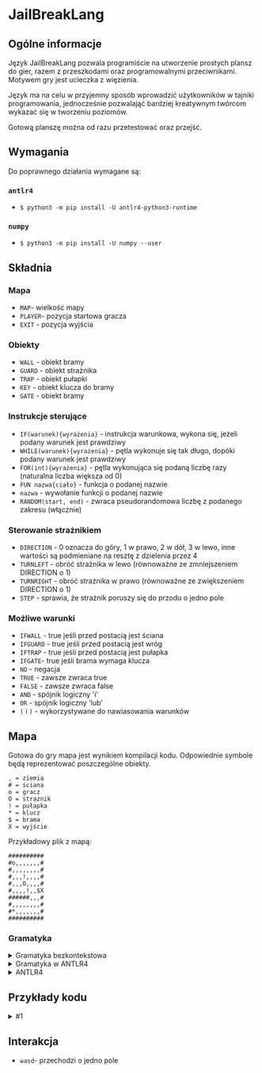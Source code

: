 # JailBreakLang
## Ogólne informacje
Język JailBreakLang pozwala programiście na utworzenie prostych plansz do gier, razem z przeszkodami oraz programowalnymi przeciwnikami. Motywem gry jest ucieczka z więzienia.

Język ma na celu w przyjemny sposób wprowadzić użytkowników w tajniki programowania, jednocześnie pozwalająć bardziej kreatywnym twórcom wykazać się w tworzeniu poziomów.

Gotową planszę można od razu przetestować oraz przejść.

## Wymagania
Do poprawnego działania wymagane są:
### ```antlr4```
* ```$ python3 -m pip install -U antlr4-python3-runtime```
### ```numpy```
* ```$ python3 -m pip install -U numpy --user```


## Składnia

### Mapa
* ``` MAP ```- wielkość mapy
* ``` PLAYER ```- pozycja startowa gracza
* ``` EXIT ``` - pozycja wyjścia

### Obiekty
* ``` WALL ``` - obiekt bramy
* ``` GUARD ``` - obiekt strażnika
* ``` TRAP ``` - obiekt pułapki
* ``` KEY ``` - obiekt klucza do bramy
* ``` GATE ``` - obiekt bramy


### Instrukcje sterujące
* ```IF(warunek){wyrażenia}``` - instrukcja warunkowa, wykona się, jeżeli podany warunek jest prawdziwy
* ```WHILE(warunek){wyrażenia}``` - pętla wykonuje się tak długo, dopóki podany warunek jest prawdziwy
* ```FOR(int){wyrażenia}``` - pętla wykonująca się podaną liczbę razy (naturalna liczba większa od 0)
* ```FUN nazwa{ciało}``` - funkcja o podanej nazwie
* ```nazwa``` - wywołanie funkcji o podanej nazwie
* ```RANDOM(start, end)``` - zwraca pseudorandomowa liczbę z podanego zakresu (włącznie)

### Sterowanie strażnikiem
* ```DIRECTION``` - 0 oznacza do góry, 1 w prawo, 2 w dół, 3 w lewo, inne wartości są podmieniane na resztę z dzielenia przez 4
* ```TURNLEFT``` - obróć strażnika w lewo (równoważne ze zmniejszeniem DIRECTION o 1)
* ```TURNRIGHT``` - obróć strażnika w prawo (równoważne ze zwiększeniem DIRECTION o 1)
* ```STEP``` - sprawia, że strażnik poruszy się do przodu o jedno pole

### Możliwe warunki
* ```IFWALL``` - true jeśli przed postacią jest ściana
* ```IFGUARD``` - true jeśli przed postacią jest wróg
* ```IFTRAP``` -  true jeśli przed postacią jest pułapka
* ```IFGATE```- true jeśli brama wymaga klucza
* ```NO``` - negacja
* ```TRUE``` - zawsze zwraca true
* ```FALSE``` - zawsze zwraca false
* ```AND``` - spójnik logiczny 'i'
* ```OR``` - spójnik logiczny 'lub'
* ```(``` i ```)``` - wykorzystywane do nawiasowania warunków


## Mapa
Gotowa do gry mapa jest wynikiem kompilacji kodu. Odpowiednie symbole będą reprezentować poszczególne obiekty.
```
, = ziemia
# = ściana
o = gracz
O = strażnik
! = pułapka
* = klucz
$ = brama
X = wyjście
 ```
Przykładowy plik z mapą:
```
##########
#o,,,,,,,#
#,,,,,,,,#
#,,,!,,,,#
#,,,O,,,,#
#,,,,!,,$X
######,,,#
#,,,,,,,,#
#*,,,,,,,#
##########
```




### Gramatyka
<details>
<summary>Gramatyka bezkontekstowa</summary>
</br>

```g4
kod ::= MAP deklaracja wyrazenie
deklaracja ::= liczba , liczba
liczba ::= ['0'-'9']+
wyrazenie ::= obiekt | instrukcja | null
obiekt ::= PLAYER deklaracja | EXIT deklaracja | WALL deklaracja | GUARD deklaracja_straznika straznik | GUARD deklaracja_straznika wyrazenie straznik | itd.
deklaracja_straznika ::= liczba , liczba , liczba
instrukcja ::= for (warunek) {wyrazenie}| fun tekst {wyrazenie}| random (deklaracja) | while (warunek) {wyrazenie}| if (warunek) {wyrazenie}
warunek ::= logika warunki | warunki | logika
logika ::= warunek AND | NO warunek | TRUE | FALSE | warunek OR
warunki ::= WALL | GUARD | TRAP | GATE
tekst ::= ['A'-'Z''a'-'z']*
straznik ::= { instrukcja_straznika }
instrukcja_straznika ::= instrukcja_straznika instrukcja_straznika | instrukcja | STEP | DIRECTION liczba | TURNLEFT | TURNRIGHT
```
</details>



<details>
<summary>Gramatyka w ANTLR4</summary>
</br>


```g4
grammar Escapists;

start : map ;

declaration : number ',' number ;

expression : object
           | instruction
           | 'null' ;

object : 'PLAYER' declaration
       | 'EXIT' declaration
       | 'WALL' declaration
       | 'GUARD' declaration_guard guard
       | 'GUARD' declaration_guard expression guard
        ;

declaration_guard : number ',' number ',' number ;

instruction : block_scope
            | 'fun' text block_scope
            | 'random' '(' declaration ')' 
            | 'for' '(' condition ')' block_scope
            | 'while' '(' condition ')' block_scope
            | 'if' '(' condition ')' block_scope ;

block_scope : '{' expression* '}' ;

condition : logic_conditions
          | conditions
          | logic ;

logic_conditions : condition 'AND' condition
                 | 'NO' condition
                 | 'TRUE'
                 | 'FALSE'
                 | condition 'OR' condition ;

conditions : 'WALL'
           | 'GUARD'
           | 'TRAP'
           | 'GATE' ;

text : ( 'A'..'Z' | 'a'..'z' )* ;

guard : '{' instruction_guard* '}' ;

instruction_guard : block_scope
                  | instruction_guard instruction_guard
                  | instruction
                  | 'STEP'
                  | 'DIRECTION' number
                  | 'TURNLEFT'
                  | 'TURNRIGHT' ;

number : DIGIT+ ;
fragment DIGIT : [0-9] ;

WS : [ \t\r\n] -> skip ;
```
</details>


<details>
<summary>ANTLR4</summary>
</br> 

```g4
grammar JailBreakLang;

start: COMMENT* 'MAP' '=' INT ',' INT
       'PLAYER' '=' INT ',' INT
       'EXIT' '=' INT ',' INT kod*;

kod:  obiekty
    | instrukcje_warunkowe
    | deklaracja_funkcji
    | COMMENT;

obiekty:  'WALL' '=' (INT | ID | RAND) ',' (INT | ID | RAND)
        | 'TRAP' '=' (INT | ID | RAND) ',' (INT | ID | RAND)
        | 'KEY' '=' (INT | ID) ',' (INT | ID)
        | 'GATE' '=' (INT | ID) ',' (INT | ID)
        | 'GUARD' '=' (INT | ID) ',' (INT | ID) ',' INT kod*
        'GUARD' INT '{' kod_straznika* '}';

instrukcje_warunkowe: 'IF' '(' warunek ')' '{' wyrazenia* '}'
                    | 'WHILE' '(' warunek ')' '{' wyrazenia* '}'
                    | 'FOR' '(' ID 'IN' INT ')' '{' wyrazenia* '}'
                    | ID ('(' ID (',' ID)* ')')*;

deklaracja_funkcji: 'FUN' ID ('(' ID (',' ID)* ')')* '{' wyrazenia* '}';

wyrazenia: obiekty
         | instrukcje_warunkowe_2;

instrukcje_warunkowe_2: 'IF' '(' warunek ')' '{' wyrazenia* '}'
            | 'WHILE' '(' warunek ')' '{' wyrazenia* '}'
            | 'FOR' '(' ID 'IN' INT ')' '{' wyrazenia* '}'
            | ID ('(' ID (',' ID)* ')')*;   

kod_straznika: instrukcje_warunkowe_3
             | sterowanie_straznikiem;

instrukcje_warunkowe_3: 'IF' '(' warunek ')' '{' kod_straznika* '}'
            | 'WHILE' '(' warunek ')' '{' kod_straznika* '}'
            | 'FOR' '(' ID 'IN' INT ')' '{' kod_straznika* '}'
            | ID ('(' ID (',' ID)* ')')*;  

sterowanie_straznikiem: 'DIRECTION' '=' (INT | ID)
                      | 'TURNLEFT'
                      | 'TURNRIGHT'
                      | 'STEP';

warunek: 'IFWALL'
        | 'IFDIRECTION' '=' (INT | ID)
        | 'IFGUARD'
        | 'IFTRAP'
        | 'IFGATE'
        | 'NO' warunek
        | 'TRUE'
        | 'FALSE'
        | warunek 'AND' warunek
        | warunek 'OR' warunek
        | '(' warunek ')';

COMMENT: '#' ~[\r\n]* -> skip;
ID: [a-zA-Z][a-zA-Z0-9]*;
RAND: 'RANDOM' '(' INT ',' INT ')';
INT: [1-9][0-9]* | '0';
WS: [ \t\n\r]+ -> skip;
```
</details>



## Przykłady kodu
<details>
<summary>#1</summary>
</br>

```
# na początku określamy wielkość mapy, podając najpierw współrzędną X, a potem Y
MAP=5,5

# następnie dodajemy gracza i wyjście
PLAYER = 1,1
EXIT=9,5

# następnie inne obiekty
WALL = 1,5
WALL = 2,5
WALL = 3,5
WALL = 4,5
WALL = 5,5
WALL = 6,5

# można ułatwić sobie ustawianie dużej ilości obiektów używając pętli

# kod poniżej zrobi ściany dookoła mapy
FOR(i IN 5)
{
    WALL = 0,i
    WALL = 9,i
    WALL = i,0
    WALL = i,9
}

KEY = 2,8

GATE = 8,5

TRAP = 5,5
TRAP = 3,4

# strażnika deklarujemy przez podanie współrzędnej X, potem Y, następnie unikalnego id strażnika
GUARD = 4,4,0

# aby zadeklarować poruszanie się strażnika trzeba najpierw napisać słowo klucz GUARD, następnie id strażnika
GUARD 0 
{
    # wykonaj dwa kroki do przodu, następnie zrób obrót w prawo
    STEP
    STEP
    TURNRIGHT
    
    # jeżeli przed strażnikiem nie ma ściany, a brama została otwarta, zrób dodatkowy krok
    IF(NO IFWALL AND NO IFGATE)
    {
        STEP
    }
    
    # instrukcje te będą automatycznie zapętlane
}
# strażnik będzie się przemieszczał po każdym ruchu gracza

# losowo poruszający się strażnik
GUARD1 
{
    DIRECTION = RANDOM(0, 3)
    IF (NO WALL AND NO GATE)
    {
      STEP
    }
}
```
</details>

## Interakcja
* ``` wasd ```- przechodzi o jedno pole
